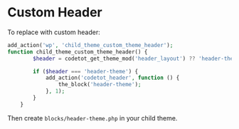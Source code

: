 # Custom Header

To replace with custom header:

```php
add_action('wp', 'child_theme_custom_theme_header');
function child_theme_custom_theme_header() {
		$header = codetot_get_theme_mod('header_layout') ?? 'header-theme';

		if ($header === 'header-theme') {
			add_action('codetot_header', function () {
				the_block('header-theme');
			}, 1);
		}
	}
```

Then create `blocks/header-theme.php` in your child theme.
